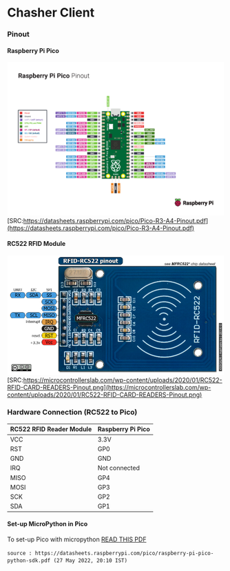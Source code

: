 # Chasher Client

### Pinout
#### Raspberry Pi Pico
![](https://github.com/Saket-Upadhyay/PiPicoRFID/blob/main/docs/Pico-R3-A4-Pinout.png)
[SRC:https://datasheets.raspberrypi.com/pico/Pico-R3-A4-Pinout.pdf](https://datasheets.raspberrypi.com/pico/Pico-R3-A4-Pinout.pdf)
#### RC522 RFID Module
![](https://github.com/Saket-Upadhyay/PiPicoRFID/blob/main/docs/RC522-RFID-CARD-READERS-Pinout.png)
[SRC:https://microcontrollerslab.com/wp-content/uploads/2020/01/RC522-RFID-CARD-READERS-Pinout.png](https://microcontrollerslab.com/wp-content/uploads/2020/01/RC522-RFID-CARD-READERS-Pinout.png)

### Hardware Connection (RC522 to Pico)

| **RC522 RFID Reader Module**        | **Raspberry Pi Pico**        |
|-------------------------------------|------------------------------|
|     VCC                             |     3.3V                     |
|     RST                             |     GP0                      |
|     GND                             |     GND                      |
|     IRQ                             |     Not connected            |
|     MISO                            |     GP4                      |
|     MOSI                            |     GP3                      |
|     SCK                             |     GP2                      |
|     SDA                             |     GP1                      |

#### Set-up MicroPython in Pico
To set-up Pico with micropython [READ THIS PDF](https://github.com/Saket-Upadhyay/PiPicoRFID/blob/main/docs/raspberry-pi-pico-python-sdk.pdf)

`source : https://datasheets.raspberrypi.com/pico/raspberry-pi-pico-python-sdk.pdf (27 May 2022, 20:10 IST)`
